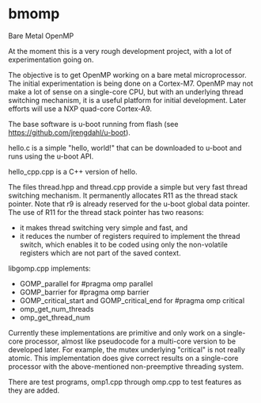 # bmomp
Bare Metal OpenMP

At the moment this is a very rough development project, with a lot of experimentation going on.

The objective is to get OpenMP working on a bare metal microprocessor. The initial experimentation
is being done on a Cortex-M7. OpenMP may not make a lot of sense on a single-core CPU, but with an
underlying thread switching mechanism, it is a useful platform for initial development. Later efforts
will use a NXP quad-core Cortex-A9.

The base software is u-boot running from flash (see https://github.com/jrengdahl/u-boot).

hello.c is a simple "hello, world!" that can be downloaded to u-boot and runs using the u-boot API.

hello_cpp.cpp is a C++ version of hello.

The files thread.hpp and thread.cpp provide a simple but very fast thread switching mechanism.
It permanently allocates R11 as the thread stack pointer. Note that r9 is already reserved for the u-boot
global data pointer. The use of R11 for the thread stack pointer has two reasons:
- it makes thread switching very simple and fast, and
- it reduces the number of registers required to implement the thread switch, which enables it to be coded
  using only the non-volatile registers which are not part of the saved context.

libgomp.cpp implements:
- GOMP_parallel                                 for #pragma omp parallel
- GOMP_barrier                                  for #pragma omp barrier
- GOMP_critical_start and GOMP_critical_end     for #pragma omp critical
- omp_get_num_threads
- omp_get_thread_num

Currently these implementations are primitive and only work on a single-core processor, almost like pseudocode
for a multi-core version to be developed later. For example, the mutex underlying "critical" is not really
atomic. This implementation does give correct results on a single-core processor with the above-mentioned
non-preemptive threading system.

There are test programs, omp1.cpp through omp<n>.cpp to test features as they are added.
